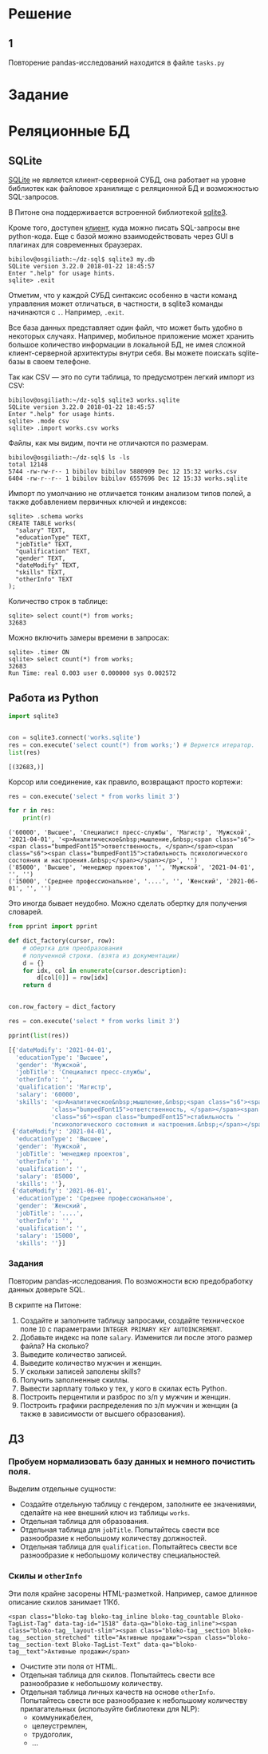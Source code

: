 # Решение

## 1

Повторение pandas-исследований находится в файле `tasks.py`



# Задание

# Реляционные БД

## SQLite

[SQLite](https://sqlite.org) не является клиент-серверной СУБД, она работает на уровне библиотек как файловое хранилище с реляционной БД и возможностью SQL-запросов.

В Питоне она поддерживается встроенной библиотекой [sqlite3](https://docs.python.org/3/library/sqlite3.html).

Кроме того, доступен [клиент](https://sqlite.org/cli.html), куда можно писать SQL-запросы вне python-кода. Еще с базой можно взаимодействовать через GUI в плагинах для современных браузерах.

```
bibilov@osgiliath:~/dz-sql$ sqlite3 my.db
SQLite version 3.22.0 2018-01-22 18:45:57
Enter ".help" for usage hints.
sqlite> .exit
```

Отметим, что у каждой СУБД синтаксис особенно в части команд управления может отличаться, в частности, в sqlite3 команды начинаются с `.`. Например, `.exit`. 

Все база данных представляет один файл, что может быть удобно в некоторых случаях. Например, мобильное приложение может хранить большое количество информации в локальной БД, не имея сложной клиент-серверной архитектуры внутри себя. Вы можете поискать sqlite-базы в своем телефоне.

Так как CSV &mdash; это по сути таблица, то предусмотрен легкий импорт из CSV:

```
bibilov@osgiliath:~/dz-sql$ sqlite3 works.sqlite
SQLite version 3.22.0 2018-01-22 18:45:57
Enter ".help" for usage hints.
sqlite> .mode csv
sqlite> .import works.csv works
```

Файлы, как мы видим, почти не отличаются по размерам.

```
bibilov@osgiliath:~/dz-sql$ ls -ls
total 12148
5744 -rw-rw-r-- 1 bibilov bibilov 5880909 Dec 12 15:32 works.csv
6404 -rw-r--r-- 1 bibilov bibilov 6557696 Dec 12 15:33 works.sqlite
```

Импорт по умолчанию не отличается тонким анализом типов полей, а также добавлением первичных ключей и индексов:

```
sqlite> .schema works
CREATE TABLE works(
  "salary" TEXT,
  "educationType" TEXT,
  "jobTitle" TEXT,
  "qualification" TEXT,
  "gender" TEXT,
  "dateModify" TEXT,
  "skills" TEXT,
  "otherInfo" TEXT
);

```

Количество строк в таблице:

```
sqlite> select count(*) from works;
32683
```

Можно включить замеры времени в запросах:

```
sqlite> .timer ON
sqlite> select count(*) from works;
32683
Run Time: real 0.003 user 0.000000 sys 0.002572
```

## Работа из Python

```python
import sqlite3 


con = sqlite3.connect('works.sqlite')
res = con.execute('select count(*) from works;') # Вернется итератор.
list(res)
```

```
[(32683,)]
```

Корсор или соединение, как правило, возвращают просто кортежи:

```python
res = con.execute('select * from works limit 3')

for r in res:
    print(r)
```

```
('60000', 'Высшее', 'Специалист пресс-службы', 'Магистр', 'Мужской', '2021-04-01', '<p>Аналитическое&nbsp;мышление,&nbsp;<span class="s6"><span class="bumpedFont15">ответственность, </span></span><span class="s6"><span class="bumpedFont15">стабильность психологического состояния и настроения.&nbsp;</span></span></p>', '')
('85000', 'Высшее', 'менеджер проектов', '', 'Мужской', '2021-04-01', '', '')
('15000', 'Среднее профессиональное', '....', '', 'Женский', '2021-06-01', '', '')
```

Это иногда бывает неудобно. Можно сделать обертку для получения словарей.

```python
from pprint import pprint

def dict_factory(cursor, row): 
    # обертка для преобразования 
    # полученной строки. (взята из документации)
    d = {}
    for idx, col in enumerate(cursor.description):
        d[col[0]] = row[idx]
    return d


con.row_factory = dict_factory

res = con.execute('select * from works limit 3')

pprint(list(res))
```

```python
[{'dateModify': '2021-04-01',
  'educationType': 'Высшее',
  'gender': 'Мужской',
  'jobTitle': 'Специалист пресс-службы',
  'otherInfo': '',
  'qualification': 'Магистр',
  'salary': '60000',
  'skills': '<p>Аналитическое&nbsp;мышление,&nbsp;<span class="s6"><span '
            'class="bumpedFont15">ответственность, </span></span><span '
            'class="s6"><span class="bumpedFont15">стабильность '
            'психологического состояния и настроения.&nbsp;</span></span></p>'},
 {'dateModify': '2021-04-01',
  'educationType': 'Высшее',
  'gender': 'Мужской',
  'jobTitle': 'менеджер проектов',
  'otherInfo': '',
  'qualification': '',
  'salary': '85000',
  'skills': ''},
 {'dateModify': '2021-06-01',
  'educationType': 'Среднее профессиональное',
  'gender': 'Женский',
  'jobTitle': '....',
  'otherInfo': '',
  'qualification': '',
  'salary': '15000',
  'skills': ''}]
```

### Задания

Повторим pandas-исследования. По возможности всю предобработку данных доверьте SQL. 

В скрипте на Питоне:

1. Создайте и заполните таблицу запросами, создайте техническое поле `ID` c параметрами `INTEGER PRIMARY KEY AUTOINCREMENT`.
2. Добавьте индекс на поле `salary`. Изменится ли после этого размер файла? На сколько?
3. Выведите количество записей.
4. Выведите количество мужчин и женщин.
5. У скольки записей заполены skills?
6. Получить заполненные скиллы.
7. Вывести зарплату только у тех, у кого в скилах есть Python.
8. Построить перцентили и разброс по з/п у мужчин и женщин.
9. Построить графики распределения по з/п мужчин и женщин (а также в зависимости от высшего образования).

## ДЗ

### Пробуем нормализовать базу данных и немного почистить поля.

Выделим отдельные сущности:

* Создайте отдельную таблицу с гендером, заполните ее значениями, сделайте на нее внешний ключ из таблицы `works`.
* Отдельная таблица для образования.
* Отдельная таблица для `jobTitle`. Попытайтесь свести все разнообразие к небольшому количеству должностей.
* Отдельная таблица для `qualification`. Попытайтесь свести все разнообразие к небольшому количеству специальностей.

### Скилы и `otherInfo`

Эти поля крайне засорены HTML-разметкой. Например, самое длинное описание скилов занимает 11Кб.

```
<span class="bloko-tag bloko-tag_inline bloko-tag_countable Bloko-TagList-Tag" data-tag-id="1518" data-qa="bloko-tag_inline"><span class="bloko-tag__layout-slim"><span class="bloko-tag__section bloko-tag__section_stretched" title="Активные продажи"><span class="bloko-tag__section-text Bloko-TagList-Text" data-qa="bloko-tag__text">Активные продажи</span>
```

* Очистите эти поля от HTML.
* Отдельная таблица для скилов. Попытайтесь свести все разнообразие к небольшому количеству.
* Отдельная таблица личных качеств на основе `otherInfo`. Попытайтесь свести все разнообразие к небольшому количеству прилагательных (используйте библиотеки для NLP): 
   * коммуникабелен, 
   * целеустремлен,
   * трудоголик,
   * ...
